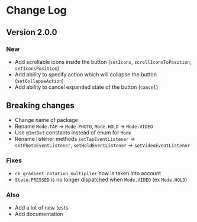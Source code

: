 # Change Log

## Version 2.0.0

### New

- Add scrollable icons inside the button (`setIcons`, `scrollIconsToPosition`, `setIconsPosition`)
- Add ability to specify action which will collapse the button (`setCollapseAction`)
- Add ability to cancel expanded state of the button (`cancel`)

## Breaking changes

- Change name of package
- Rename `Mode.TAP` -> `Mode.PHOTO`, `Mode.HOLD` -> `Mode.VIDEO`
- Use `@IntDef` constants instead of enum for `Mode`
- Rename listener methods `setTapEventListener` -> `setPhotoEventListener`, `setHoldEventListener` -> `setVideoEventListener`

### Fixes

- `cb_gradient_rotation_multiplier` now is taken into account
- `State.PRESSED` is no longer dispatched when `Mode.VIDEO` (ex `Mode.HOLD`)

### Also
- Add a lot of new tests
- Add documentation

